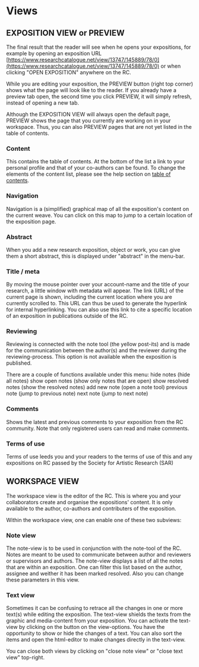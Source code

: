 
# Views
 
## EXPOSITION VIEW or PREVIEW

The final result that the reader will see when he opens your expositions, for example by opening an exposition URL [https://www.researchcatalogue.net/view/13747/145889/78/0](https://www.researchcatalogue.net/view/13747/145889/78/0) or when clicking "OPEN EXPOSITION" anywhere on the RC.

While you are editing your exposition, the PREVIEW button (right top corner) shows what the page will look like to the reader. If you already have a preview tab open, the second time you click PREVIEW, it will simply refresh, instead of opening a new tab. 

<!-- THIS SHOULD BE IN VIDEO AND AUDIO TOOLS ?
Note, that the video player, the audio player, the slideshow and object tool are only displayed fully in this PREVIEW view. 
-->

Although the EXPOSITION VIEW will always open the default page, PREVIEW shows the page that you currently are working on in your workspace. Thus, you can also PREVIEW pages that are not yet listed in the table of contents.

### Content
This contains the table of contents.  At the bottom of the list a link to your personal profile and that of your co-authors can be found.
To change the elements of the content list, please see the help section on [table of contents](#table-of-contents).

### Navigation
Navigation is a (simplified) graphical map of all the exposition's content on the current weave. You can click on this map to jump to a certain location of the exposition page.

### Abstract
When you add a new research exposition, object or work, you can give them a short abstract, this is displayed under "abstract" in the menu-bar. 
<!-- C: are abstracts also available under work, does this make sense ? -->

### Title / meta
By moving the mouse pointer over your account-name and the title of your research, a little window with metadata will appear. The link (URL) of the current page is shown, including the current location where you are currently scrolled to. This URL can thus be used to generate the hyperlink for internal hyperlinking. You can also use this link to cite a specific location of an exposition in publications outside of the RC.

### Reviewing
Reviewing is connected with the note tool (the yellow post-its) and is made for the communication between the author(s) and the reviewer during the reviewing-process. This option is not available when the exposition is published.

There are a couple of functions available under this menu:
hide notes 				(hide all notes)
show open notes 		(show only notes that are open)
show resolved notes 	(show the resolved notes)
add new note 			(open a note tool)
previous note           (jump to previous note)
next note               (jump to next note)

### Comments
Shows the latest and previous comments to your exposition from the RC community. Note that only registered users can read and make comments. 

### Terms of use
Terms of use leeds you and your readers to the terms of use of this and any expositions on RC passed by the Society for Artistic Research (SAR)
 
## WORKSPACE VIEW

The workspace view is the editor of the RC. This is where you and your collaborators create and organise the expositions' content. It is only available to the author, co-authors and contributers of the exposition.

Within the workspace view, one can enable one of these two subviews:

### Note view
 
The note-view is to be used in conjunction with the note-tool of the RC. Notes are meant to be used to communicate between author and reviewers or supervisors and authors. The note-view displays a list of all the notes that are within an exposition. One can filter this list based on the author, assignee and weither it has been marked resolved. Also you can change these parameters in this view. 

### Text view

Sometimes it can be confusing to retrace all the changes in one or more text(s) while editing the exposition. The text-view shields the texts from the graphic and media-content from your exposition. You can activate the text-view by clicking on the button on the view-options. You have the opportunity to show or hide the changes of a text. You can also sort the items and open the html-editor to make changes directly in the text-view.
 
You can close both views by clicking on "close note view" or "close text view" top-right.
